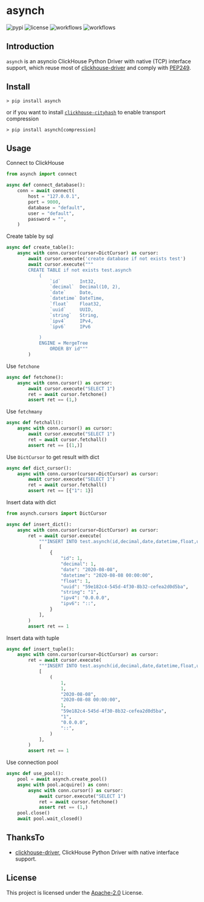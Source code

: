 # asynch

![pypi](https://img.shields.io/pypi/v/asynch.svg?style=flat)
![license](https://img.shields.io/github/license/long2ice/asynch)
![workflows](https://github.com/long2ice/asynch/workflows/pypi/badge.svg)
![workflows](https://github.com/long2ice/asynch/workflows/ci/badge.svg)

## Introduction

`asynch` is an asyncio ClickHouse Python Driver with native (TCP) interface support, which reuse most of [clickhouse-driver](https://github.com/mymarilyn/clickhouse-driver) and comply with [PEP249](https://www.python.org/dev/peps/pep-0249/).

## Install

```shell
> pip install asynch
```

or if you want to install [`clickhouse-cityhash`](https://pypi.org/project/clickhouse-cityhash/) to enable
transport compression

```shell
> pip install asynch[compression]
```

## Usage

Connect to ClickHouse

```python
from asynch import connect

async def connect_database():
    conn = await connect(
        host = "127.0.0.1",
        port = 9000,
        database = "default",
        user = "default",
        password = "",
    )
```

Create table by sql

```python
async def create_table():
    async with conn.cursor(cursor=DictCursor) as cursor:
        await cursor.execute('create database if not exists test')
        await cursor.execute("""
        CREATE TABLE if not exists test.asynch
            (
                `id`       Int32,
                `decimal`  Decimal(10, 2),
                `date`     Date,
                `datetime` DateTime,
                `float`    Float32,
                `uuid`     UUID,
                `string`   String,
                `ipv4`     IPv4,
                `ipv6`     IPv6

            )
            ENGINE = MergeTree
                ORDER BY id"""
        )
```

Use `fetchone`

```python
async def fetchone():
    async with conn.cursor() as cursor:
        await cursor.execute("SELECT 1")
        ret = await cursor.fetchone()
        assert ret == (1,)
```

Use `fetchmany`

```python
async def fetchall():
    async with conn.cursor() as cursor:
        await cursor.execute("SELECT 1")
        ret = await cursor.fetchall()
        assert ret == [(1,)]
```

Use `DictCursor` to get result with dict

```python
async def dict_cursor():
    async with conn.cursor(cursor=DictCursor) as cursor:
        await cursor.execute("SELECT 1")
        ret = await cursor.fetchall()
        assert ret == [{"1": 1}]
```

Insert data with dict

```python
from asynch.cursors import DictCursor

async def insert_dict():
    async with conn.cursor(cursor=DictCursor) as cursor:
        ret = await cursor.execute(
            """INSERT INTO test.asynch(id,decimal,date,datetime,float,uuid,string,ipv4,ipv6) VALUES""",
            [
                {
                    "id": 1,
                    "decimal": 1,
                    "date": "2020-08-08",
                    "datetime": "2020-08-08 00:00:00",
                    "float": 1,
                    "uuid": "59e182c4-545d-4f30-8b32-cefea2d0d5ba",
                    "string": "1",
                    "ipv4": "0.0.0.0",
                    "ipv6": "::",
                }
            ],
        )
        assert ret == 1
```

Insert data with tuple

```python
async def insert_tuple():
    async with conn.cursor(cursor=DictCursor) as cursor:
        ret = await cursor.execute(
            """INSERT INTO test.asynch(id,decimal,date,datetime,float,uuid,string,ipv4,ipv6) VALUES""",
            [
                (
                    1,
                    1,
                    "2020-08-08",
                    "2020-08-08 00:00:00",
                    1,
                    "59e182c4-545d-4f30-8b32-cefea2d0d5ba",
                    "1",
                    "0.0.0.0",
                    "::",
                )
            ],
        )
        assert ret == 1
```

Use connection pool

```python
async def use_pool():
    pool = await asynch.create_pool()
    async with pool.acquire() as conn:
        async with conn.cursor() as cursor:
            await cursor.execute("SELECT 1")
            ret = await cursor.fetchone()
            assert ret == (1,)
    pool.close()
    await pool.wait_closed()
```

## ThanksTo

- [clickhouse-driver](https://github.com/mymarilyn/clickhouse-driver), ClickHouse Python Driver with native interface support.

## License

This project is licensed under the [Apache-2.0](https://github.com/long2ice/asynch/blob/master/LICENSE) License.
